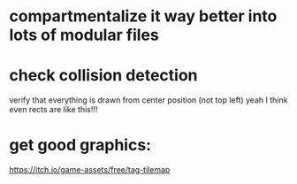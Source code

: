 
# compartmentalize it way better into lots of modular files

# check collision detection
  verify that everything is drawn from center position (not top left)
  yeah I think even rects are like this!!!

# get good graphics:  
https://itch.io/game-assets/free/tag-tilemap
